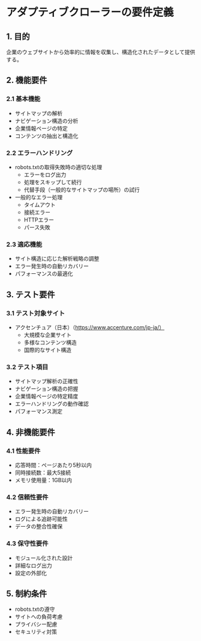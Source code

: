 # アダプティブクローラーの要件定義

## 1. 目的
企業のウェブサイトから効率的に情報を収集し、構造化されたデータとして提供する。

## 2. 機能要件

### 2.1 基本機能
- サイトマップの解析
- ナビゲーション構造の分析
- 企業情報ページの特定
- コンテンツの抽出と構造化

### 2.2 エラーハンドリング
- robots.txtの取得失敗時の適切な処理
  - エラーをログ出力
  - 処理をスキップして続行
  - 代替手段（一般的なサイトマップの場所）の試行
- 一般的なエラー処理
  - タイムアウト
  - 接続エラー
  - HTTPエラー
  - パース失敗

### 2.3 適応機能
- サイト構造に応じた解析戦略の調整
- エラー発生時の自動リカバリー
- パフォーマンスの最適化

## 3. テスト要件

### 3.1 テスト対象サイト
- アクセンチュア（日本）（https://www.accenture.com/jp-ja/）
  - 大規模な企業サイト
  - 多様なコンテンツ構造
  - 国際的なサイト構造

### 3.2 テスト項目
- サイトマップ解析の正確性
- ナビゲーション構造の把握
- 企業情報ページの特定精度
- エラーハンドリングの動作確認
- パフォーマンス測定

## 4. 非機能要件

### 4.1 性能要件
- 応答時間：ページあたり5秒以内
- 同時接続数：最大5接続
- メモリ使用量：1GB以内

### 4.2 信頼性要件
- エラー発生時の自動リカバリー
- ログによる追跡可能性
- データの整合性確保

### 4.3 保守性要件
- モジュール化された設計
- 詳細なログ出力
- 設定の外部化

## 5. 制約条件
- robots.txtの遵守
- サイトへの負荷考慮
- プライバシー配慮
- セキュリティ対策 